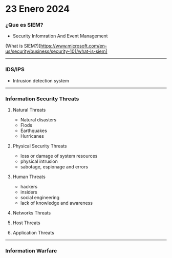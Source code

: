 # **23 Enero 2024**

### **¿Que es SIEM?**
* Security Infomration And Event Management

(What is SIEM?)[https://www.microsoft.com/en-us/security/business/security-101/what-is-siem]

---

### **IDS/IPS**

* Intrusion detection system

---

### **Information Security Threats**

1. Natural Threats
    * Natural disasters
    * Flods
    * Earthquakes
    * Hurricanes
2. Physical Security Threats
    * loss or damage of system resources
    * physical intrusion 
    * sabotage, espionage and errors
3. Human Threats
    * hackers
    * insiders
    * social engineering
    * lack of knowledge and awareness

4. Networks Threats

5. Host Threats

6. Application Threats

---
### Information Warfare


